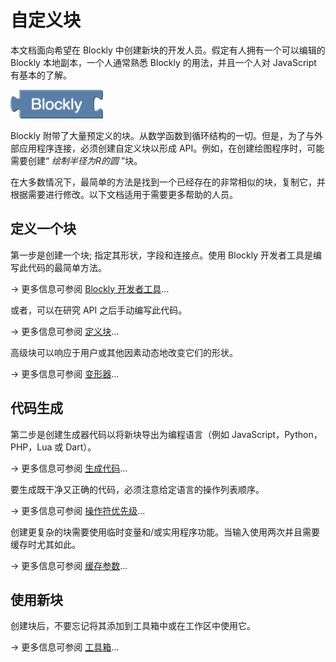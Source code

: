 # 自定义块

本文档面向希望在 Blockly 中创建新块的开发人员。假定有人拥有一个可以编辑的 Blockly 本地副本，一个人通常熟悉 Blockly 的用法，并且一个人对 JavaScript 有基本的了解。

![logo](./logo.png)

Blockly 附带了大量预定义的块。从数学函数到循环结构的一切。但是，为了与外部应用程序连接，必须创建自定义块以形成 API。例如，在创建绘图程序时，可能需要创建“ *绘制半径为R的圆* ”块。

在大多数情况下，最简单的方法是找到一个已经存在的非常相似的块，复制它，并根据需要进行修改。以下文档适用于需要更多帮助的人员。

## 定义一个块

第一步是创建一个块; 指定其形状，字段和连接点。使用 Blockly 开发者工具是编写此代码的最简单方法。

→ 更多信息可参阅 [Blockly 开发者工具](/guides/create-custom-blocks/blockly-developer-tools.html)...

或者，可以在研究 API 之后手动编写此代码。

→ 更多信息可参阅 [定义块](/guides/create-custom-blocks/define-blocks.html)...

高级块可以响应于用户或其他因素动态地改变它们的形状。

→ 更多信息可参阅 [变形器](/guides/create-custom-blocks/extensions.html)...

## 代码生成

第二步是创建生成器代码以将新块导出为编程语言（例如 JavaScript，Python，PHP，Lua 或 Dart）。

→ 更多信息可参阅 [生成代码](/guides/create-custom-blocks/generating-code.html)...

要生成既干净又正确的代码，必须注意给定语言的操作列表顺序。

→ 更多信息可参阅 [操作符优先级](/guides/create-custom-blocks/operator-precedence.html)...

创建更复杂的块需要使用临时变量和/或实用程序功能。当输入使用两次并且需要缓存时尤其如此。

→ 更多信息可参阅 [缓存参数](/guides/create-custom-blocks/caching-arguments.html)...

## 使用新块
创建块后，不要忘记将其添加到工具箱中或在工作区中使用它。

→ 更多信息可参阅 [工具箱](/guides/configure/toolbox.html)...


